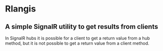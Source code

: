Rlangis
===============

A simple SignalR utility to get results from clients
---------------

In SignalR hubs it is possible for a client to get a return value from a hub method, but it is not possible to get a return value from a client method.
